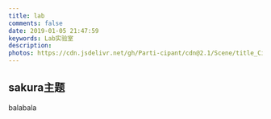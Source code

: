 ```yaml
---
title: lab
comments: false
date: 2019-01-05 21:47:59
keywords: Lab实验室
description: 
photos: https://cdn.jsdelivr.net/gh/Parti-cipant/cdn@2.1/Scene/title_City79890332_p0.png
---
```


## sakura主题
balabala